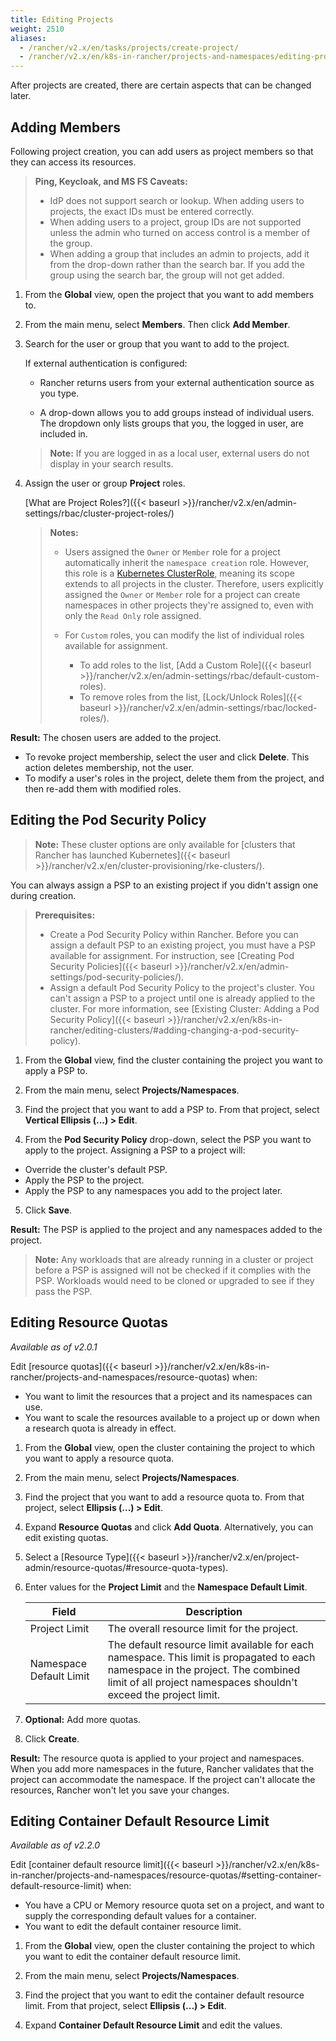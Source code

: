 ```yaml
---
title: Editing Projects
weight: 2510
aliases:
  - /rancher/v2.x/en/tasks/projects/create-project/
  - /rancher/v2.x/en/k8s-in-rancher/projects-and-namespaces/editing-projects/
---
```


After projects are created, there are certain aspects that can be changed later.

## Adding Members

Following project creation, you can add users as project members so that they can access its resources.

>**Ping, Keycloak, and MS FS Caveats:**
>
>- IdP does not support search or lookup. When adding users to projects, the exact IDs must be entered correctly.
>- When adding users to a project, group IDs are not supported unless the admin who turned on access control is a member of the group.
>- When adding a group that includes an admin to projects, add it from the drop-down rather than the search bar. If you add the group using the search bar, the group will not get added.

1. From the **Global** view, open the project that you want to add members to.

2. From the main menu, select **Members**. Then click **Add Member**.

3. Search for the user or group that you want to add to the project.

 	If external authentication is configured:

	-  Rancher returns users from your external authentication source as you type.  

	- A drop-down allows you to add groups instead of individual users. The dropdown only lists groups that you, the logged in user, are included in.

	>**Note:** If you are logged in as a local user, external users do not display in your search results.

1. Assign the user or group **Project** roles.  

	[What are Project Roles?]({{< baseurl >}}/rancher/v2.x/en/admin-settings/rbac/cluster-project-roles/)

    >**Notes:**
    >
    >- Users assigned the `Owner` or `Member` role for a project automatically inherit the `namespace creation` role. However, this role is a [Kubernetes ClusterRole](https://kubernetes.io/docs/reference/access-authn-authz/rbac/#role-and-clusterrole), meaning its scope extends to all projects in the cluster. Therefore, users explicitly assigned the `Owner` or `Member` role for a project can create namespaces in other projects they're assigned to, even with only the `Read Only` role assigned.
    >
    >- For `Custom` roles, you can modify the list of individual roles available for assignment.
    >
    >    - To add roles to the list, [Add a Custom Role]({{< baseurl >}}/rancher/v2.x/en/admin-settings/rbac/default-custom-roles).
    >    - To remove roles from the list, [Lock/Unlock Roles]({{< baseurl >}}/rancher/v2.x/en/admin-settings/rbac/locked-roles/).

**Result:** The chosen users are added to the project.

- To revoke project membership, select the user and click **Delete**. This action deletes membership, not the user.
- To modify a user's roles in the project, delete them from the project, and then re-add them with modified roles.

## Editing the Pod Security Policy

>**Note:** These cluster options are only available for [clusters that Rancher has launched Kubernetes]({{< baseurl >}}/rancher/v2.x/en/cluster-provisioning/rke-clusters/).  

You can always assign a PSP to an existing project if you didn't assign one during creation.

>**Prerequisites:**
>
> - Create a Pod Security Policy within Rancher. Before you can assign a default PSP to an existing project, you must have a PSP available for assignment. For instruction, see [Creating Pod Security Policies]({{< baseurl >}}/rancher/v2.x/en/admin-settings/pod-security-policies/).
> - Assign a default Pod Security Policy to the project's cluster. You can't assign a PSP to a project until one is already applied to the cluster. For more information, see [Existing Cluster: Adding a Pod Security Policy]({{< baseurl >}}/rancher/v2.x/en/k8s-in-rancher/editing-clusters/#adding-changing-a-pod-security-policy).

1. From the **Global** view, find the cluster containing the project you want to apply a PSP to.

1. From the main menu, select **Projects/Namespaces**.

3. Find the project that you want to add a PSP to. From that project, select **Vertical Ellipsis (...) > Edit**.

4. From the **Pod Security Policy** drop-down, select the PSP you want to apply to the project.
  Assigning a PSP to a project will:

  - Override the cluster's default PSP.
  - Apply the PSP to the project.
  - Apply the PSP to any namespaces you add to the project later.

5. Click **Save**.

**Result:** The PSP is applied to the project and any namespaces added to the project.

>**Note:** Any workloads that are already running in a cluster or project before a PSP is assigned will not be checked if it complies with the PSP. Workloads would need to be cloned or upgraded to see if they pass the PSP.

## Editing Resource Quotas

_Available as of v2.0.1_

Edit [resource quotas]({{< baseurl >}}/rancher/v2.x/en/k8s-in-rancher/projects-and-namespaces/resource-quotas) when:

- You want to limit the resources that a project and its namespaces can use.
- You want to scale the resources available to a project up or down when a research quota is already in effect.

1. From the **Global** view, open the cluster containing the project to which you want to apply a resource quota.

1. From the main menu, select **Projects/Namespaces**.

1. Find the project that you want to add a resource quota to. From that project, select **Ellipsis (...) > Edit**.

1. Expand **Resource Quotas** and click **Add Quota**. Alternatively, you can edit existing quotas.

1. Select a [Resource Type]({{< baseurl >}}/rancher/v2.x/en/project-admin/resource-quotas/#resource-quota-types).

1. Enter values for the **Project Limit** and the **Namespace Default Limit**.

    | Field                   | Description                                                                                              |
    | ----------------------- | -------------------------------------------------------------------------------------------------------- |
    | Project Limit           | The overall resource limit for the project.                                                              |
    | Namespace Default Limit | The default resource limit available for each namespace. This limit is propagated to each namespace in the project. The combined limit of all project namespaces shouldn't exceed the project limit. |

1. **Optional:** Add more quotas.

1. Click **Create**.

**Result:** The resource quota is applied to your project and namespaces. When you add more namespaces in the future, Rancher validates that the project can accommodate the namespace. If the project can't allocate the resources, Rancher won't let you save your changes.


## Editing Container Default Resource Limit

_Available as of v2.2.0_

Edit [container default resource limit]({{< baseurl >}}/rancher/v2.x/en/k8s-in-rancher/projects-and-namespaces/resource-quotas/#setting-container-default-resource-limit) when:

- You have a CPU or Memory resource quota set on a project, and want to supply the corresponding default values for a container.
- You want to edit the default container resource limit.

1. From the **Global** view, open the cluster containing the project to which you want to edit the container default resource limit.

1. From the main menu, select **Projects/Namespaces**.

1. Find the project that you want to edit the container default resource limit. From that project, select **Ellipsis (...) > Edit**.

1. Expand **Container Default Resource Limit** and edit the values.
